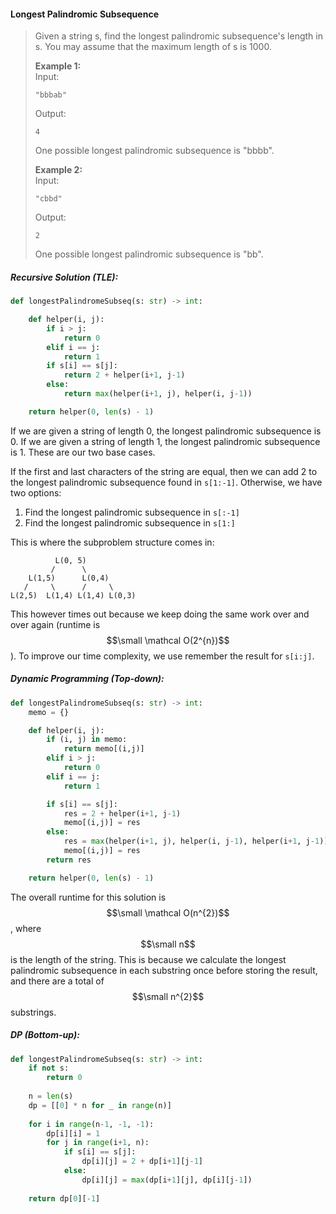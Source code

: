 #### Longest Palindromic Subsequence

> Given a string s, find the longest palindromic subsequence's length in s. You may assume that the maximum length of s is 1000.
>
> **Example 1:**  
>  Input:
>
> ```
> "bbbab"
> ```
>
> Output:
>
> ```
> 4
> ```
>
> One possible longest palindromic subsequence is "bbbb".
>
> **Example 2:**  
>  Input:
>
> ```
> "cbbd"
> ```
>
> Output:
>
> ```
> 2
> ```
>
> One possible longest palindromic subsequence is "bb".

##### Recursive Solution \(TLE\):

```py
def longestPalindromeSubseq(s: str) -> int:

    def helper(i, j):
        if i > j:
            return 0
        elif i == j:
            return 1        
        if s[i] == s[j]:
            return 2 + helper(i+1, j-1)
        else:
            return max(helper(i+1, j), helper(i, j-1))

    return helper(0, len(s) - 1)
```

If we are given a string of length 0, the longest palindromic subsequence is 0. If we are given a string of length 1, the longest palindromic subsequence is 1. These are our two base cases.

If the first and last characters of the string are equal, then we can add 2 to the longest palindromic subsequence found in `s[1:-1]`. Otherwise, we have two options:

1. Find the longest palindromic subsequence in `s[:-1]`
2. Find the longest palindromic subsequence in `s[1:]`

This is where the subproblem structure comes in:

```
          L(0, 5)    
         /      \     
    L(1,5)      L(0,4)    
   /     \      /     \    
L(2,5)  L(1,4) L(1,4) L(0,3)
```

This however times out because we keep doing the same work over and over again \(runtime is $$\small \mathcal O(2^{n})$$\). To improve our time complexity, we use remember the result for `s[i:j]`.

##### Dynamic Programming \(Top-down\):

```py
def longestPalindromeSubseq(s: str) -> int:
    memo = {}

    def helper(i, j):
        if (i, j) in memo:
            return memo[(i,j)]
        elif i > j:
            return 0
        elif i == j:
            return 1

        if s[i] == s[j]:
            res = 2 + helper(i+1, j-1)
            memo[(i,j)] = res
        else:
            res = max(helper(i+1, j), helper(i, j-1), helper(i+1, j-1))
            memo[(i,j)] = res
        return res

    return helper(0, len(s) - 1)
```

The overall runtime for this solution is $$\small \mathcal O(n^{2})$$, where $$\small n$$ is the length of the string. This is because we calculate the longest palindromic subsequence in each substring once before storing the result, and there are a total of $$\small n^{2}$$ substrings.

##### DP \(Bottom-up\):

```py
def longestPalindromeSubseq(s: str) -> int:
    if not s:
        return 0
    
    n = len(s)
    dp = [[0] * n for _ in range(n)]
    
    for i in range(n-1, -1, -1):
        dp[i][i] = 1
        for j in range(i+1, n):
            if s[i] == s[j]:
                dp[i][j] = 2 + dp[i+1][j-1]
            else:
                dp[i][j] = max(dp[i+1][j], dp[i][j-1])
    
    return dp[0][-1]
```



